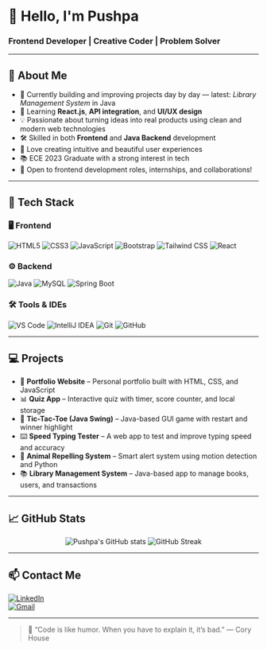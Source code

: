 # 👋 Hello, I'm Pushpa

### Frontend Developer | Creative Coder | Problem Solver

---

## 🚀 About Me

- 🔭 Currently building and improving projects day by day — latest: *Library Management System* in Java  
- 🌱 Learning **React.js**, **API integration**, and **UI/UX design**  
- 💡 Passionate about turning ideas into real products using clean and modern web technologies  
- 🛠️ Skilled in both **Frontend** and **Java Backend** development  
- 🎨 Love creating intuitive and beautiful user experiences  
- 📚 ECE 2023 Graduate with a strong interest in tech  
- 🌟 Open to frontend development roles, internships, and collaborations!

---

## 🧰 Tech Stack

### 🖥️ Frontend
![HTML5](https://img.shields.io/badge/HTML5-E34F26?style=for-the-badge&logo=html5&logoColor=white)
![CSS3](https://img.shields.io/badge/CSS3-1572B6?style=for-the-badge&logo=css3&logoColor=white)
![JavaScript](https://img.shields.io/badge/JavaScript-F7DF1E?style=for-the-badge&logo=javascript&logoColor=black)
![Bootstrap](https://img.shields.io/badge/Bootstrap-563D7C?style=for-the-badge&logo=bootstrap&logoColor=white)
![Tailwind CSS](https://img.shields.io/badge/TailwindCSS-38B2AC?style=for-the-badge&logo=tailwind-css&logoColor=white)
![React](https://img.shields.io/badge/React-20232A?style=for-the-badge&logo=react&logoColor=61DAFB)

### ⚙️ Backend
![Java](https://img.shields.io/badge/Java-007396?style=for-the-badge&logo=java&logoColor=white)
![MySQL](https://img.shields.io/badge/MySQL-005C84?style=for-the-badge&logo=mysql&logoColor=white)
![Spring Boot](https://img.shields.io/badge/Spring_Boot-6DB33F?style=for-the-badge&logo=spring-boot&logoColor=white)

### 🛠️ Tools & IDEs
![VS Code](https://img.shields.io/badge/VS%20Code-007ACC?style=for-the-badge&logo=visual-studio-code&logoColor=white)
![IntelliJ IDEA](https://img.shields.io/badge/IntelliJIDEA-000000?style=for-the-badge&logo=intellij-idea&logoColor=white)
![Git](https://img.shields.io/badge/Git-F05032?style=for-the-badge&logo=git&logoColor=white)
![GitHub](https://img.shields.io/badge/GitHub-181717?style=for-the-badge&logo=github&logoColor=white)

---

## 💻 Projects

- 🎨 **Portfolio Website** – Personal portfolio built with HTML, CSS, and JavaScript  
- 📊 **Quiz App** – Interactive quiz with timer, score counter, and local storage  
- 🧩 **Tic-Tac-Toe (Java Swing)** – Java-based GUI game with restart and winner highlight  
- ⌨️ **Speed Typing Tester** – A web app to test and improve typing speed and accuracy  
- 🚨 **Animal Repelling System** – Smart alert system using motion detection and Python  
- 📚 **Library Management System** – Java-based app to manage books, users, and transactions

---

## 📈 GitHub Stats

<p align="center">
  <img src="https://github-readme-stats.vercel.app/api?username=pushpamanjunath-tech&show_icons=true&theme=gruvbox" alt="Pushpa's GitHub stats" />
  <img src="https://github-readme-streak-stats.herokuapp.com/?user=pushpamanjunath-tech&theme=gruvbox" alt="GitHub Streak" />
</p>

---

## 📫 Contact Me

[![LinkedIn](https://img.shields.io/badge/LinkedIn-blue?style=for-the-badge&logo=linkedin&logoColor=white)](https://linkedin.com/in/pushpavati-m-4774061bb)  
[![Gmail](https://img.shields.io/badge/Gmail-D14836?style=for-the-badge&logo=gmail&logoColor=white)](mailto:pushpamangalooru@gmail.com)

---

> 🌟 “Code is like humor. When you have to explain it, it’s bad.” — Cory House
